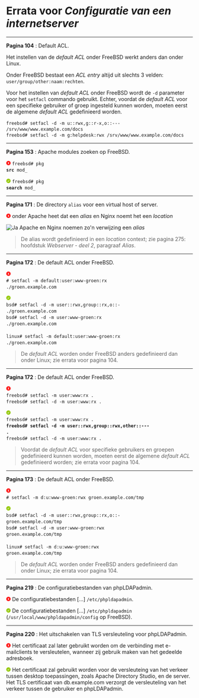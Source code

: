 # Errata voor *Configuratie van een internetserver*

---

**Pagina 104** : Default ACL.

Het instellen van de *default ACL* onder FreeBSD werkt anders dan onder Linux.

Onder FreeBSD bestaat een *ACL entry* altijd uit slechts 3 velden: <code>user/group/other:naam:rechten</code>.

Voor het instellen van *default ACL* onder FreeBSD wordt de <code>-d</code> parameter voor het <code>setfacl</code> commando gebruikt. Echter, voordat de *default ACL* voor een specifieke gebruiker of groep ingesteld kunnen worden, moeten eerst de algemene *default ACL* gedefinieerd worden.

```
freebsd# setfacl -d -m u::rwx,g::r-x,o::--- /srv/www/www.example.com/docs
freebsd# setfacl -d -m g:helpdesk:rwx /srv/www/www.example.com/docs
```

---

**Pagina 153** : Apache modules zoeken op FreeBSD.

![Nee](afbeeldingen/nee.png) <code>freebsd# pkg **src** mod_</code>

![Ja](afbeeldingen/ja.png) <code>freebsd# pkg **search** mod_</code>

---

**Pagina 171** : De directory <code>alias</code> voor een virtual host of server.

![Nee](afbeeldingen/nee.png) onder Apache heet dat een *alias* en Nginx noemt het een *location*

![Ja](afbeeldingen/oui.png) Apache en Nginx noemen zo'n verwijzing een *alias*

> De alias wordt gedefinieerd in een *location* context; zie pagina 275: hoofdstuk *Webserver - deel 2*, paragraaf *Alias*.

---

**Pagina 172** : De default ACL onder FreeBSD.

![Nee](afbeeldingen/nee.png)\
<code># setfacl -m default:user:www-groen:rx ./groen.example.com</code>

![Ja](afbeeldingen/ja.png)\
<code>bsd# setfacl -d -m user::rwx,group::rx,o::- ./groen.example.com</code>\
<code>bsd# setfacl -d -m user:www-groen:rx ./groen.example.com</code>\
\
<code>linux# setfacl -m default:user:www-groen:rx ./groen.example.com</code>

> De *default ACL* worden onder FreeBSD anders gedefinieerd dan onder Linux; zie errata voor pagina 104.

---

**Pagina 172** : De default ACL onder FreeBSD.

![Nee](afbeeldingen/nee.png)\
<code>freebsd# setfacl -m user:www:rx .</code>\
<code>freebsd# setfacl -d -m user:www:rx .</code>

![Ja](afbeeldingen/ja.png)\
<code>freebsd# setfacl -m user:www:rx .</code>\
<code><strong>freebsd# setfacl -d -m user::rwx,group::rwx,other::\-\-\- .</strong></code>\
<code>freebsd# setfacl -d -m user:www:rx .</code>

> Voordat de *default ACL* voor specifieke gebruikers en groepen gedefinieerd kunnen worden, moeten eerst de algemene *default ACL* gedefinieerd worden; zie errata voor pagina 104.

---

**Pagina 173** : De default ACL onder FreeBSD.

![Nee](afbeeldingen/nee.png)\
<code># setfacl -m d:u:www-groen:rwx groen.example.com/tmp</code>

![Ja](afbeeldingen/ja.png)\
<code>bsd# setfacl -d -m user::rwx,group::rx,o::- groen.example.com/tmp</code>\
<code>bsd# setfacl -d -m user:www-groen:rwx groen.example.com/tmp</code>\
\
<code>linux# setfacl -m d:u:www-groen:rwx groen.example.com/tmp</code>

> De *default ACL* worden onder FreeBSD anders gedefinieerd dan onder Linux; zie errata voor pagina 104.

---

**Pagina 219** : De configuratiebestanden van phpLDAPadmin.

![Nee](afbeeldingen/nee.png) De configuratiebestanden [&hellip;] <code>/etc/phpldapadmin</code>.

![Ja](afbeeldingen/ja.png) De configuratiebestanden [&hellip;] <code>/etc/phpldapadmin</code> (<code>/usr/local/www/phpldapadmin/config</code> op FreeBSD).

---

**Pagina 220** : Het uitschakelen van TLS versleuteling voor phpLDAPadmin.

![Nee](afbeeldingen/nee.png) Het certificaat zal later gebruikt worden om de verbinding met e-mailclients te versleutelen, wanneer zij gebruik maken van het gedeelde adresboek.

![Ja](afbeeldingen/ja.png) Het certificaat zal gebruikt worden voor de versleuteing van het verkeer tussen desktop toepassingen, zoals Apache Directory Studio, en de server. Het TLS certificaat van db.example.com verzorgt de versleuteling van het verkeer tussen de gebruiker en phpLDAPadmin.
